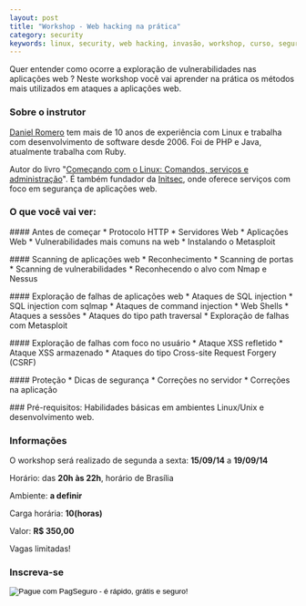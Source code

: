 ```yaml
---
layout: post
title: "Workshop - Web hacking na prática"
category: security
keywords: linux, security, web hacking, invasão, workshop, curso, segurança, metasploit
---
```


Quer entender como ocorre a exploração de vulnerabilidades nas aplicações web ?
Neste workshop você vai aprender na prática os métodos mais utilizados em
ataques a aplicações web.

### Sobre o instrutor

[Daniel Romero](http://infoslack.com/about/) tem mais de 10 anos de experiência com Linux e trabalha com
desenvolvimento de software desde 2006. Foi de PHP e Java, atualmente trabalha com Ruby.

Autor do livro "[Começando com o Linux: Comandos, serviços e administração](http://www.casadocodigo.com.br/products/livro-linux)".
É também fundador da [Initsec](http://www.initsec.com/), onde oferece serviços com foco em
segurança de aplicações web.

### O que você vai ver:
<p></p>
#### Antes de começar
* Protocolo HTTP
* Servidores Web
* Aplicações Web
* Vulnerabilidades mais comuns na web
* Instalando o Metasploit
<p></p>
#### Scanning de aplicações web
* Reconhecimento
* Scanning de portas
* Scanning de vulnerabilidades
* Reconhecendo o alvo com Nmap e Nessus
<p></p>
#### Exploração de falhas de aplicações web
* Ataques de SQL injection
* SQL injection com sqlmap
* Ataques de command injection
* Web Shells
* Ataques a sessões
* Ataques do tipo path traversal
* Exploração de falhas com Metasploit
<p></p>
#### Exploração de falhas com foco no usuário
* Ataque XSS refletido
* Ataque XSS armazenado
* Ataques do tipo Cross-site Request Forgery (CSRF)
<p></p>
#### Proteção
* Dicas de segurança
* Correções no servidor
* Correções na aplicação
<p></p>
### Pré-requisitos:
Habilidades básicas em ambientes Linux/Unix e desenvolvimento web.

### Informações
O workshop será realizado de segunda a sexta: **15/09/14** a **19/09/14**

Horário: das **20h às 22h**, horário de Brasília

Ambiente: **a definir**

Carga horária: **10(horas)**

Valor: **R$ 350,00**

Vagas limitadas!

### Inscreva-se

<form action="https://pagseguro.uol.com.br/checkout/v2/cart.html?action=add" method="post">
<input type="hidden" name="itemCode" value="D3C46EF34848EE4554BF4F9A310D82F0" />
<input type="image" src="https://p.simg.uol.com.br/out/pagseguro/i/botoes/pagamentos/205x30-pagar-azul.gif" name="submit" alt="Pague com PagSeguro - é rápido, grátis e seguro!" />
</form>
